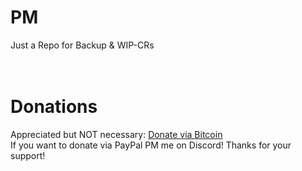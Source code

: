 # PM
Just a Repo for Backup & WIP-CRs<br><br><br>
# Donations
Appreciated but NOT necessary: <a href="https://twonderchild.github.io/index.html">Donate via Bitcoin</a><br>
If you want to donate via PayPal PM me on Discord!
Thanks for your support!
